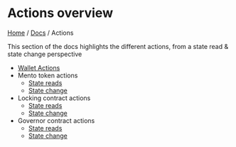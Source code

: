 # Actions overview

[Home](../README.md) / [Docs](../index.md) / Actions 

This section of the docs highlights the different actions, from a state read & state change perspective 

- [Wallet Actions](./wallet.md)
- Mento token actions
  - [State reads](./read/mento-state-read-actions.md)
  - [State change](./write/mento-state-change-actions.md)
- Locking contract actions
  - [State reads](./read/locking-state-read-actions.md)
  - [State change](./write/locking-state-change-actions.md)
- Governor contract actions
  - [State reads](./read/governor-state-read-actions.md)
  - [State change](./write/governer-state-change-actions.md)